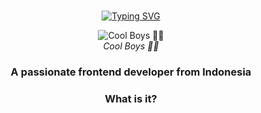 # 
<div align="center">
<a href="https://github.com/REII3886">
    <img
        src="https://readme-typing-svg.herokuapp.com?font=ShadowsIntoLightsize=50&duration=6000&color=87CEEB&background=FF673200&center=true&vCenter=true&lines=hai,+i+am+REII+offc;"
            alt="Typing SVG"
        />
    </a>
</p>
</div>

<p align="center">
  <img src="https://i.imgur.com/YLBHZi9.jpeg" alt="Cool Boys 🧑‍💻" />
  <br />
  <i>Cool Boys 🧑‍💻</i>
    <h3 align="center">A passionate frontend developer from Indonesia</h3>

<h3 align="center">What is it?</h3>
</p>

